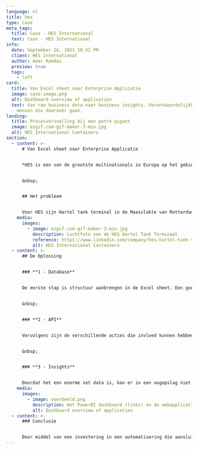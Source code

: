 ```yaml
---
language: nl
title: hes
type: Case
meta_tags:
  title: Case - HES International
  text: Case - HES International
info:
  date: September 26, 2021 10:32 PM
  client: HES International
  author: Amar Ramdas
  preview: true
  tags:
    - left
card:
  title: Van Excel sheet naar Enterprise Applicatie
  image: case-image.png
  alt: Dashboard overview of application
  text: Van raw business data naar business insights. Verantwoordelijkheden bij de
    mensen die daarover gaan.
landing:
  title: Procesversnelling bij een petro-gigant
  image: ezgif.com-gif-maker-3-min.jpg
  alt: HES International Containers
section:
  - content: >-
      # Van Excel sheet naar Enterprise Applicatie


      *HES is een van de grootste multinationals in Europa op het gebied van transporteren, verwerken, mengen en opslaan van bulk. Structuur en overzicht in je data is daarbij van groot belang.*


      &nbsp;


      ## Het probleem


      Voor HES zijn Hartel tank terminal in de Maasvlakte van Rotterdam werd de planning, status en specificaties van verschillende staalonderdelen bijgehouden in een Excel sheet van meer dan 30.000 regels. Het is wellicht al in te beelden hoe foutgevoelig en onoverzichtelijk dit het proces maakt. Om dit in te perken hebben wij een drievoudige oplossing bedacht.
    media:
      images:
        - image: ezgif.com-gif-maker-3-min.jpg
          description: Luchtfoto van de HES Hartel Tank Terminaal
          reference: https://www.linkedin.com/company/hes-hartel-tank-terminal-b-v
          alt: HES International Containers
  - content: >-
      ## De Oplossing


      ### **1 - Database**


      De eerste stap is structuur aanbrengen in de Excel sheet. Een goede structuur biedt houvast, overzicht en duidelijkheid. We hebben een code geschreven die het bestaande Excel bestand kon uitlezen en op de gewenste manier kon structureren. 


      &nbsp;


      ### **2 - API**


      Vervolgens zijn de verschillende acties die invloed kunnen hebben op de data losgetrokken en is geanalyseerd op welk moment deze van toepassing zijn. Zo zijn er API calls geschreven waarmee een fabrieksmedewerker een specifiek onderdeel kan aftekenen, door eerst te kiezen voor de terminal nummer, dan het tanknummer en vervolgens een gefilterde lijst ziet van de beschikbare onderdelen met daarbij hun statussen. Er wordt bijgehouden welke medewerker iets aanpast, zodat altijd kan worden herleid waar acties vandaan komen. De medewerker kan dan voor een onderdeel aangeven waar deze zich bevindt in het proces. Vervolgens houdt de applicatie de status van alle elementen bij en laat zien wanneer een onderdeel, een hele tank of zelfs een hele terminal gereed is. Hierdoor is een hoop werk weggehaald bij de administratieve medewerkers en kan de verantwoordelijkheid liggen bij de mensen die over de onderdelen gaan.


      &nbsp;


      ### **3 - Insights**


      Doordat het een enorme set data is, kan er in een oogopslag niet veel gezegd worden over de status van het project door alleen te kijken naar de tabel waar alles in staat. Daarom hebben we met behulp van onze Business Insights expert een PowerBI dashboard opgezet. In dit dashboard worden verschillende zaken interactief weergegeven, gespitst op het management. Zo wordt er gezien hoeveel vertraging er zit tussen de Planning en de Actuals. Hoeveel staal er op welk punt in het proces zit en wat de status van elke terminal is. Dit alles zorgt ervoor dat er geen menselijke handelingen meer verricht hoeven te worden voor het genereren van rapportages. Verder krijgt het management real-time inzichten in de status van het gehele project, met highlights op key waarden.
    media:
      images:
        - image: voorbeeld.png
          description: Het PowerBI dashboard (links) en de webapplicatie (rechts).
          alt: Dashboard overview of application
  - content: >-
      ### Conclusie


      Door middel van een investering in een automatisering die aansluit op het huidige werkproces, is er een tool ontwikkeld waarmee tijd van de werknemers bespaard is, de data veiliger is opgeslagen, verantwoordelijkheden verplaatst zijn naar de personen die daarover gaan en heeft het management nieuw inzicht in de status van het project.
---
```

